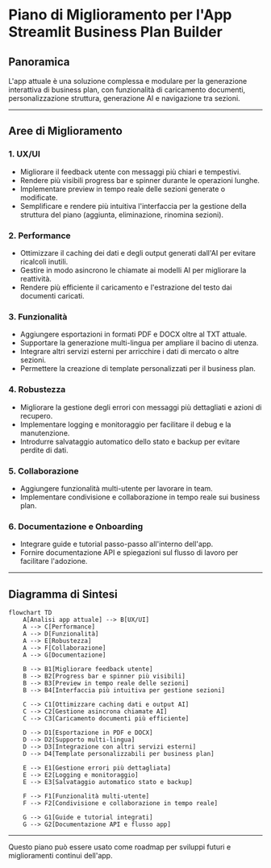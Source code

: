 # Piano di Miglioramento per l'App Streamlit Business Plan Builder

## Panoramica
L'app attuale è una soluzione complessa e modulare per la generazione interattiva di business plan, con funzionalità di caricamento documenti, personalizzazione struttura, generazione AI e navigazione tra sezioni.

---

## Aree di Miglioramento

### 1. UX/UI
- Migliorare il feedback utente con messaggi più chiari e tempestivi.
- Rendere più visibili progress bar e spinner durante le operazioni lunghe.
- Implementare preview in tempo reale delle sezioni generate o modificate.
- Semplificare e rendere più intuitiva l'interfaccia per la gestione della struttura del piano (aggiunta, eliminazione, rinomina sezioni).

### 2. Performance
- Ottimizzare il caching dei dati e degli output generati dall'AI per evitare ricalcoli inutili.
- Gestire in modo asincrono le chiamate ai modelli AI per migliorare la reattività.
- Rendere più efficiente il caricamento e l'estrazione del testo dai documenti caricati.

### 3. Funzionalità
- Aggiungere esportazioni in formati PDF e DOCX oltre al TXT attuale.
- Supportare la generazione multi-lingua per ampliare il bacino di utenza.
- Integrare altri servizi esterni per arricchire i dati di mercato o altre sezioni.
- Permettere la creazione di template personalizzati per il business plan.

### 4. Robustezza
- Migliorare la gestione degli errori con messaggi più dettagliati e azioni di recupero.
- Implementare logging e monitoraggio per facilitare il debug e la manutenzione.
- Introdurre salvataggio automatico dello stato e backup per evitare perdite di dati.

### 5. Collaborazione
- Aggiungere funzionalità multi-utente per lavorare in team.
- Implementare condivisione e collaborazione in tempo reale sui business plan.

### 6. Documentazione e Onboarding
- Integrare guide e tutorial passo-passo all'interno dell'app.
- Fornire documentazione API e spiegazioni sul flusso di lavoro per facilitare l'adozione.

---

## Diagramma di Sintesi

```mermaid
flowchart TD
    A[Analisi app attuale] --> B[UX/UI]
    A --> C[Performance]
    A --> D[Funzionalità]
    A --> E[Robustezza]
    A --> F[Collaborazione]
    A --> G[Documentazione]

    B --> B1[Migliorare feedback utente]
    B --> B2[Progress bar e spinner più visibili]
    B --> B3[Preview in tempo reale delle sezioni]
    B --> B4[Interfaccia più intuitiva per gestione sezioni]

    C --> C1[Ottimizzare caching dati e output AI]
    C --> C2[Gestione asincrona chiamate AI]
    C --> C3[Caricamento documenti più efficiente]

    D --> D1[Esportazione in PDF e DOCX]
    D --> D2[Supporto multi-lingua]
    D --> D3[Integrazione con altri servizi esterni]
    D --> D4[Template personalizzabili per business plan]

    E --> E1[Gestione errori più dettagliata]
    E --> E2[Logging e monitoraggio]
    E --> E3[Salvataggio automatico stato e backup]

    F --> F1[Funzionalità multi-utente]
    F --> F2[Condivisione e collaborazione in tempo reale]

    G --> G1[Guide e tutorial integrati]
    G --> G2[Documentazione API e flusso app]
```

---

Questo piano può essere usato come roadmap per sviluppi futuri e miglioramenti continui dell'app.